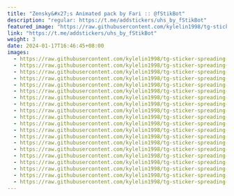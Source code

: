 ```yaml
---
title: "Zensky&#x27;s Animated pack by Fari :: @fStikBot"
description: "regular: https://t.me/addstickers/uhs_by_fStikBot"
featured_image: "https://raw.githubusercontent.com/kylelin1998/tg-sticker-spreading-worldwide-images/main/img/373b1b9d-cf13-4e8a-abdb-379eb43ec556.jpg"
link: "https://t.me/addstickers/uhs_by_fStikBot"
weight: 3
date: 2024-01-17T16:46:45+08:00
images:
  - https://raw.githubusercontent.com/kylelin1998/tg-sticker-spreading-worldwide-images/main/img/373b1b9d-cf13-4e8a-abdb-379eb43ec556.jpg
  - https://raw.githubusercontent.com/kylelin1998/tg-sticker-spreading-worldwide-images/main/img/54dfaa7d-8456-448d-a368-e2de2b9b3955.jpg
  - https://raw.githubusercontent.com/kylelin1998/tg-sticker-spreading-worldwide-images/main/img/64c2c5c8-dedf-41e0-a069-7dd5b42a4e2f.jpg
  - https://raw.githubusercontent.com/kylelin1998/tg-sticker-spreading-worldwide-images/main/img/28eed140-bd66-40d7-ad51-a3d9e8e706be.jpg
  - https://raw.githubusercontent.com/kylelin1998/tg-sticker-spreading-worldwide-images/main/img/d082e109-f76b-4808-a95d-6bf8d850c210.jpg
  - https://raw.githubusercontent.com/kylelin1998/tg-sticker-spreading-worldwide-images/main/img/1a9b46ae-f049-4030-8174-9860d3e7bf71.jpg
  - https://raw.githubusercontent.com/kylelin1998/tg-sticker-spreading-worldwide-images/main/img/fafe041f-8bf6-480a-8a7f-ab7b9f95bf27.jpg
  - https://raw.githubusercontent.com/kylelin1998/tg-sticker-spreading-worldwide-images/main/img/fe4e6864-ea9d-4f57-94bb-a29d2b465e94.jpg
  - https://raw.githubusercontent.com/kylelin1998/tg-sticker-spreading-worldwide-images/main/img/410a4c66-8cb8-476a-892f-32ec32241d8a.jpg
  - https://raw.githubusercontent.com/kylelin1998/tg-sticker-spreading-worldwide-images/main/img/4c645fdf-584c-4f5d-9cd3-ef1c560527d6.jpg
  - https://raw.githubusercontent.com/kylelin1998/tg-sticker-spreading-worldwide-images/main/img/42bce17d-dce4-4dfe-9b82-92cf6328c278.jpg
  - https://raw.githubusercontent.com/kylelin1998/tg-sticker-spreading-worldwide-images/main/img/a72b52a1-9d04-4a2c-9e21-29f18d0f3d42.jpg
  - https://raw.githubusercontent.com/kylelin1998/tg-sticker-spreading-worldwide-images/main/img/5e2ba7c2-21f9-4b57-97ea-b2cb8314cdd3.jpg
  - https://raw.githubusercontent.com/kylelin1998/tg-sticker-spreading-worldwide-images/main/img/25e2877d-ee81-4fc7-95ce-c2ee482ee089.jpg
  - https://raw.githubusercontent.com/kylelin1998/tg-sticker-spreading-worldwide-images/main/img/40558af0-93eb-48e3-a3b9-f63c521af3c9.jpg
  - https://raw.githubusercontent.com/kylelin1998/tg-sticker-spreading-worldwide-images/main/img/08140243-b438-4815-a1c6-cd3751965637.jpg
  - https://raw.githubusercontent.com/kylelin1998/tg-sticker-spreading-worldwide-images/main/img/a1843d95-423b-4e9b-9981-4bda8bc79b1a.jpg
  - https://raw.githubusercontent.com/kylelin1998/tg-sticker-spreading-worldwide-images/main/img/398ca1fa-2420-4715-8c7b-b4f654c2a54e.jpg
  - https://raw.githubusercontent.com/kylelin1998/tg-sticker-spreading-worldwide-images/main/img/8898ed4a-050a-41dd-87c3-b03dabd9a46b.jpg
  - https://raw.githubusercontent.com/kylelin1998/tg-sticker-spreading-worldwide-images/main/img/e247fe16-0a18-465a-9331-1059b5cc74fe.jpg
---
```

